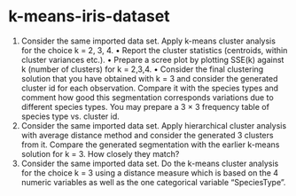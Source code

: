 # k-means-iris-dataset
1. Consider the same imported data set. Apply k-means cluster analysis for the choice k = 2, 3, 4.
• Report the cluster statistics (centroids, within cluster variances etc.).
• Prepare a scree plot by plotting SSE(k) against k (number of clusters)
for k = 2,3,4.
• Consider the final clustering solution that you have obtained with k = 3 and consider the generated cluster id for each observation. Compare it with the species types and comment how good this segmentation corresponds variations due to different species types.
You may prepare a 3 × 3 frequency table of species type vs. cluster id.
2. Consider the same imported data set. Apply hierarchical cluster analysis with average distance method and consider the generated 3 clusters from it. Compare the generated segmentation with the earlier k-means solution for k = 3. How closely they match?
3. Consider the same imported data set. Do the k-means cluster analysis for the choice k = 3 using a distance measure which is based on the 4 numeric variables as well as the one categorical variable “SpeciesType”.

